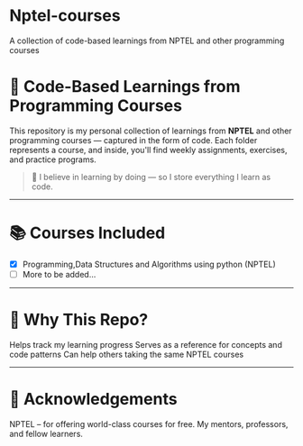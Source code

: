 # Nptel-courses
A collection of code-based learnings from NPTEL and other programming courses

# 🧠 Code-Based Learnings from Programming Courses

This repository is my personal collection of learnings from **NPTEL** and other programming courses — captured in the form of code. Each folder represents a course, and inside, you'll find weekly assignments, exercises, and practice programs.

> 📌 I believe in learning by doing — so I store everything I learn as code.

---

# 📚 Courses Included

- [x] Programming,Data Structures and Algorithms using python (NPTEL)
- [ ] More to be added...

---

# 🧠 Why This Repo?

Helps track my learning progress
Serves as a reference for concepts and code patterns
Can help others taking the same NPTEL courses

---

# 🙌 Acknowledgements

NPTEL – for offering world-class courses for free.
My mentors, professors, and fellow learners.

